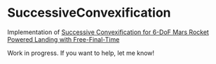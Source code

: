 # SuccessiveConvexification
Implementation of [Successive Convexification for 6-DoF Mars Rocket Powered Landing with Free-Final-Time](https://arxiv.org/abs/1802.03827)

Work in progress. If you want to help, let me know!
